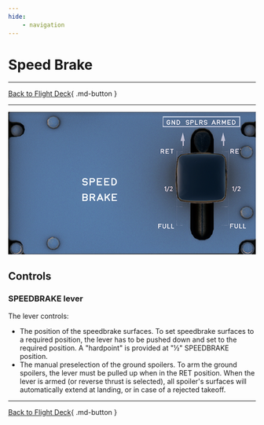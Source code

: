 ```yaml
---
hide:
    - navigation
---
```


# Speed Brake

---

[Back to Flight Deck](../index.md){ .md-button }

---

![Speed Brake Panel](../../../assets/a32nx-briefing/pedestal/Speed-brake-panel.png "Speed Brake Panel")

## Controls

### SPEEDBRAKE lever

The lever controls:

- The position of the speedbrake surfaces. To set speedbrake surfaces to a required position, the lever has to be pushed down and set to the required position. A "hardpoint" is provided at "½" SPEEDBRAKE position.
- The manual preselection of the ground spoilers. To arm the ground spoilers, the lever must be pulled up when in the RET position. When the lever is armed (or reverse thrust is selected), all spoiler's surfaces will automatically extend at landing, or in case of a rejected takeoff.

---

[Back to Flight Deck](../index.md){ .md-button }

